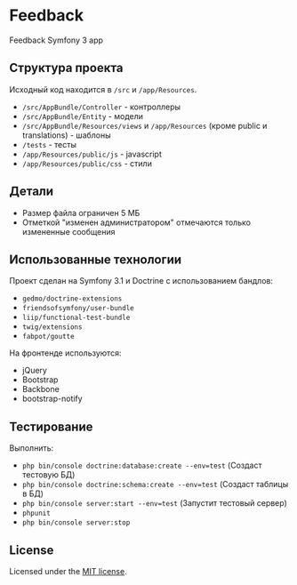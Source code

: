 Feedback
========

Feedback Symfony 3 app

## Структура проекта

Исходный код находится в `/src` и `/app/Resources`.

* `/src/AppBundle/Controller` - контроллеры
* `/src/AppBundle/Entity` - модели
* `/src/AppBundle/Resources/views` и `/app/Resources` (кроме public и translations) - шаблоны
* `/tests` - тесты
* `/app/Resources/public/js` - javascript
* `/app/Resources/public/css` - стили

## Детали

* Размер файла ограничен 5 МБ
* Отметкой "изменен администратором" отмечаются только измененные сообщения

## Использованные технологии

Проект сделан на Symfony 3.1 и Doctrine с использованием бандлов:

* `gedmo/doctrine-extensions`
* `friendsofsymfony/user-bundle`
* `liip/functional-test-bundle`
* `twig/extensions`
* `fabpot/goutte`

На фронтенде используются:
* jQuery
* Bootstrap
* Backbone
* bootstrap-notify

## Тестирование

Выполнить:

* `php bin/console doctrine:database:create --env=test` (Создаст тестовую БД)
* `php bin/console doctrine:schema:create --env=test` (Создаст таблицы в БД)
* `php bin/console server:start --env=test` (Запустит тестовый сервер)
* `phpunit`
* `php bin/console server:stop`

## License

Licensed under the [MIT license](https://github.com/dzhdmitry/symfony-feedback/blob/master/LICENSE).
